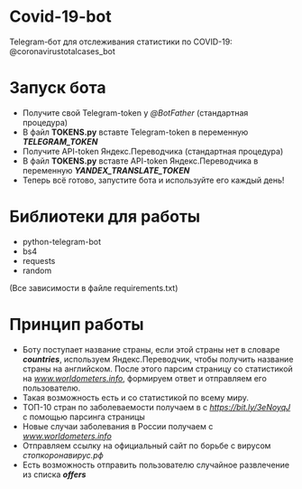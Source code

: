 # Covid-19-bot
Telegram-бот для отслеживания статистики по COVID-19: @coronavirustotalcases_bot

# Запуск бота
- Получите свой Telegram-token у *@BotFather* (стандартная процедура)
- В файл **TOKENS.py** вставте Telegram-token в переменную ***TELEGRAM_TOKEN***
- Получите API-token Яндекс.Переводчика (стандартная процедура)
- В файл **TOKENS.py** вставте API-token Яндекс.Переводчика в переменную ***YANDEX_TRANSLATE_TOKEN***
- Теперь всё готово, запустите бота и используйте его каждый день!

# Библиотеки для работы
- python-telegram-bot
- bs4
- requests
- random

(Все зависимости в файле requirements.txt)

# Принцип работы
- Боту поступает название страны, если этой страны нет в словаре ***countries***, используем Яндекс.Переводчик, чтобы получить
название страны на английском. После этого парсим страницу со статистикой на *www.worldometers.info*, формируем ответ и отправляем
его пользователю.
- Такая возможность есть и со статистикой по всему миру.
- ТОП-10 стран по заболеваемости получаем в с *https://bit.ly/3eNoyqJ* с помощью парсинга страницы
- Новые случаи заболевания в России получаем с *www.worldometers.info*
- Отправляем ссылку на официальный сайт по борьбе с вирусом *стопкоронавирус.рф*
- Есть возможность отправить пользователю случайное развлечение из списка ***offers***
